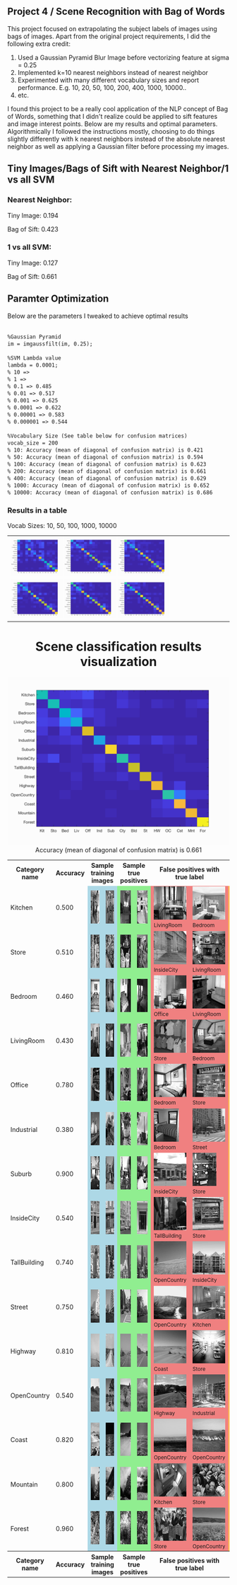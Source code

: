 
<html>

<body>
<div id="header" >
<div id="headersub">

</div>
<div class="container">

<h2>Project 4 / Scene Recognition with Bag of Words</h2>


<p> 	This project focused on extrapolating the subject labels of images using bags of images. Apart from the original project requirements, I did the following extra credit:</p>

<ol>
<li>Used a Gaussian Pyramid Blur Image before vectorizing feature at sigma = 0.25</li>
<li>Implemented k=10 nearest neighbors instead of nearest neighbor</li>
<li>Experimented with many different vocabulary sizes and report performance. E.g. 10, 20, 50, 100, 200, 400, 1000, 10000..</li>
<!-- 200 = 66.1, 10 = 41.5,  -->
<li>etc.</li>
</ol>

<p> I found this project to be a really cool application of the NLP concept of Bag of Words, something that I didn't realize could be applied to sift features and image interest points. Below are my results and optimal parameters.
Algorithmically I followed the instructions mostly, choosing to do things slightly differently with k nearest neighbors instead of the absolute nearest neighbor as well as applying a Gaussian filter before processing my images.
</p>
<div style="clear:both">

<h2>Tiny Images/Bags of Sift with Nearest Neighbor/1 vs all SVM</h2>

<h3>
Nearest Neighbor:
</h3>
<p>Tiny Image: 0.194</p>
<p>Bag of Sift: 0.423</p>

<h3>
1 vs all SVM:
</h3>
<p>Tiny Image: 0.127</p>
<p>Bag of Sift: 0.661</p>


<h2>Paramter Optimization</h2>
Below are the parameters I tweaked to achieve optimal results

<pre><code>
%Gaussian Pyramid
im = imgaussfilt(im, 0.25);

%SVM Lambda value
lambda = 0.0001;
% 10 =>
% 1 =>
% 0.1 => 0.485
% 0.01 => 0.517
% 0.001 => 0.625
% 0.0001 => 0.622
% 0.00001 => 0.583
% 0.000001 => 0.544

%Vocabulary Size (See table below for confusion matrices)
vocab_size = 200
% 10: Accuracy (mean of diagonal of confusion matrix) is 0.421
% 50: Accuracy (mean of diagonal of confusion matrix) is 0.594
% 100: Accuracy (mean of diagonal of confusion matrix) is 0.623
% 200: Accuracy (mean of diagonal of confusion matrix) is 0.661
% 400: Accuracy (mean of diagonal of confusion matrix) is 0.629
% 1000: Accuracy (mean of diagonal of confusion matrix) is 0.652
% 10000: Accuracy (mean of diagonal of confusion matrix) is 0.686
</code></pre>

<h3>Results in a table</h3>

<table border=0>
<tr>
Vocab Sizes: 10, 50, 100, 1000, 10000
<td>
<img src="html/10BOI/confusion_matrix.png" width="24%"/>
<img src="html/50BOI/confusion_matrix.png"  width="24%"/>
<img src="html/100BOI/confusion_matrix.png" width="24%"/>
</td>

</tr>
<tr>
<td>
<img src="html/100BOI/confusion_matrix.png" width="24%"/>
<img src="html/1000BOI/confusion_matrix.png" width="24%"/>
<img src="html/10000BOI/confusion_matrix.png" width="24%"/>

</td>
</tr>

</table>
<p>

<center>
<h1>Scene classification results visualization</h1>
<img src="html/confusion_matrix.png">

<br>
Accuracy (mean of diagonal of confusion matrix) is 0.661
<p>

<table border=0 cellpadding=4 cellspacing=1>
<tr>
<th>Category name</th>
<th>Accuracy</th>
<th colspan=2>Sample training images</th>
<th colspan=2>Sample true positives</th>
<th colspan=2>False positives with true label</th>
<th colspan=2>False negatives with wrong predicted label</th>
</tr>
<tr>
<td>Kitchen</td>
<td>0.500</td>
<td bgcolor=LightBlue><img src="html/thumbnails/Kitchen_image_0102.jpg" width=98 height=75></td>
<td bgcolor=LightBlue><img src="html/thumbnails/Kitchen_image_0063.jpg" width=113 height=75></td>
<td bgcolor=LightGreen><img src="html/thumbnails/Kitchen_image_0009.jpg" width=100 height=75></td>
<td bgcolor=LightGreen><img src="html/thumbnails/Kitchen_image_0044.jpg" width=90 height=75></td>
<td bgcolor=LightCoral><img src="html/thumbnails/LivingRoom_image_0055.jpg" width=100 height=75><br><small>LivingRoom</small></td>
<td bgcolor=LightCoral><img src="html/thumbnails/Bedroom_image_0052.jpg" width=103 height=75><br><small>Bedroom</small></td>
<td bgcolor=#FFBB55><img src="html/thumbnails/Kitchen_image_0184.jpg" width=100 height=75><br><small>TallBuilding</small></td>
<td bgcolor=#FFBB55><img src="html/thumbnails/Kitchen_image_0120.jpg" width=113 height=75><br><small>Bedroom</small></td>
</tr>
<tr>
<td>Store</td>
<td>0.510</td>
<td bgcolor=LightBlue><img src="html/thumbnails/Store_image_0277.jpg" width=105 height=75></td>
<td bgcolor=LightBlue><img src="html/thumbnails/Store_image_0062.jpg" width=100 height=75></td>
<td bgcolor=LightGreen><img src="html/thumbnails/Store_image_0047.jpg" width=111 height=75></td>
<td bgcolor=LightGreen><img src="html/thumbnails/Store_image_0010.jpg" width=104 height=75></td>
<td bgcolor=LightCoral><img src="html/thumbnails/InsideCity_image_0043.jpg" width=75 height=75><br><small>InsideCity</small></td>
<td bgcolor=LightCoral><img src="html/thumbnails/LivingRoom_image_0050.jpg" width=107 height=75><br><small>LivingRoom</small></td>
<td bgcolor=#FFBB55><img src="html/thumbnails/Store_image_0043.jpg" width=100 height=75><br><small>Office</small></td>
<td bgcolor=#FFBB55><img src="html/thumbnails/Store_image_0027.jpg" width=100 height=75><br><small>Office</small></td>
</tr>
<tr>
<td>Bedroom</td>
<td>0.460</td>
<td bgcolor=LightBlue><img src="html/thumbnails/Bedroom_image_0051.jpg" width=52 height=75></td>
<td bgcolor=LightBlue><img src="html/thumbnails/Bedroom_image_0100.jpg" width=112 height=75></td>
<td bgcolor=LightGreen><img src="html/thumbnails/Bedroom_image_0082.jpg" width=121 height=75></td>
<td bgcolor=LightGreen><img src="html/thumbnails/Bedroom_image_0168.jpg" width=113 height=75></td>
<td bgcolor=LightCoral><img src="html/thumbnails/Office_image_0144.jpg" width=115 height=75><br><small>Office</small></td>
<td bgcolor=LightCoral><img src="html/thumbnails/LivingRoom_image_0022.jpg" width=100 height=75><br><small>LivingRoom</small></td>
<td bgcolor=#FFBB55><img src="html/thumbnails/Bedroom_image_0053.jpg" width=110 height=75><br><small>Office</small></td>
<td bgcolor=#FFBB55><img src="html/thumbnails/Bedroom_image_0157.jpg" width=90 height=75><br><small>Mountain</small></td>
</tr>
<tr>
<td>LivingRoom</td>
<td>0.430</td>
<td bgcolor=LightBlue><img src="html/thumbnails/LivingRoom_image_0248.jpg" width=100 height=75></td>
<td bgcolor=LightBlue><img src="html/thumbnails/LivingRoom_image_0289.jpg" width=100 height=75></td>
<td bgcolor=LightGreen><img src="html/thumbnails/LivingRoom_image_0140.jpg" width=117 height=75></td>
<td bgcolor=LightGreen><img src="html/thumbnails/LivingRoom_image_0087.jpg" width=100 height=75></td>
<td bgcolor=LightCoral><img src="html/thumbnails/Store_image_0085.jpg" width=81 height=75><br><small>Store</small></td>
<td bgcolor=LightCoral><img src="html/thumbnails/Bedroom_image_0068.jpg" width=74 height=75><br><small>Bedroom</small></td>
<td bgcolor=#FFBB55><img src="html/thumbnails/LivingRoom_image_0058.jpg" width=101 height=75><br><small>Industrial</small></td>
<td bgcolor=#FFBB55><img src="html/thumbnails/LivingRoom_image_0083.jpg" width=53 height=75><br><small>Industrial</small></td>
</tr>
<tr>
<td>Office</td>
<td>0.780</td>
<td bgcolor=LightBlue><img src="html/thumbnails/Office_image_0002.jpg" width=110 height=75></td>
<td bgcolor=LightBlue><img src="html/thumbnails/Office_image_0195.jpg" width=110 height=75></td>
<td bgcolor=LightGreen><img src="html/thumbnails/Office_image_0071.jpg" width=104 height=75></td>
<td bgcolor=LightGreen><img src="html/thumbnails/Office_image_0106.jpg" width=121 height=75></td>
<td bgcolor=LightCoral><img src="html/thumbnails/Bedroom_image_0053.jpg" width=110 height=75><br><small>Bedroom</small></td>
<td bgcolor=LightCoral><img src="html/thumbnails/Store_image_0043.jpg" width=100 height=75><br><small>Store</small></td>
<td bgcolor=#FFBB55><img src="html/thumbnails/Office_image_0169.jpg" width=92 height=75><br><small>Bedroom</small></td>
<td bgcolor=#FFBB55><img src="html/thumbnails/Office_image_0108.jpg" width=133 height=75><br><small>Bedroom</small></td>
</tr>
<tr>
<td>Industrial</td>
<td>0.380</td>
<td bgcolor=LightBlue><img src="html/thumbnails/Industrial_image_0284.jpg" width=101 height=75></td>
<td bgcolor=LightBlue><img src="html/thumbnails/Industrial_image_0131.jpg" width=53 height=75></td>
<td bgcolor=LightGreen><img src="html/thumbnails/Industrial_image_0020.jpg" width=112 height=75></td>
<td bgcolor=LightGreen><img src="html/thumbnails/Industrial_image_0069.jpg" width=71 height=75></td>
<td bgcolor=LightCoral><img src="html/thumbnails/Bedroom_image_0176.jpg" width=57 height=75><br><small>Bedroom</small></td>
<td bgcolor=LightCoral><img src="html/thumbnails/Street_image_0064.jpg" width=75 height=75><br><small>Street</small></td>
<td bgcolor=#FFBB55><img src="html/thumbnails/Industrial_image_0084.jpg" width=112 height=75><br><small>Bedroom</small></td>
<td bgcolor=#FFBB55><img src="html/thumbnails/Industrial_image_0122.jpg" width=51 height=75><br><small>TallBuilding</small></td>
</tr>
<tr>
<td>Suburb</td>
<td>0.900</td>
<td bgcolor=LightBlue><img src="html/thumbnails/Suburb_image_0204.jpg" width=113 height=75></td>
<td bgcolor=LightBlue><img src="html/thumbnails/Suburb_image_0238.jpg" width=113 height=75></td>
<td bgcolor=LightGreen><img src="html/thumbnails/Suburb_image_0070.jpg" width=113 height=75></td>
<td bgcolor=LightGreen><img src="html/thumbnails/Suburb_image_0102.jpg" width=113 height=75></td>
<td bgcolor=LightCoral><img src="html/thumbnails/InsideCity_image_0139.jpg" width=75 height=75><br><small>InsideCity</small></td>
<td bgcolor=LightCoral><img src="html/thumbnails/Store_image_0076.jpg" width=54 height=75><br><small>Store</small></td>
<td bgcolor=#FFBB55><img src="html/thumbnails/Suburb_image_0003.jpg" width=113 height=75><br><small>LivingRoom</small></td>
<td bgcolor=#FFBB55><img src="html/thumbnails/Suburb_image_0074.jpg" width=113 height=75><br><small>OpenCountry</small></td>
</tr>
<tr>
<td>InsideCity</td>
<td>0.540</td>
<td bgcolor=LightBlue><img src="html/thumbnails/InsideCity_image_0101.jpg" width=75 height=75></td>
<td bgcolor=LightBlue><img src="html/thumbnails/InsideCity_image_0147.jpg" width=75 height=75></td>
<td bgcolor=LightGreen><img src="html/thumbnails/InsideCity_image_0053.jpg" width=75 height=75></td>
<td bgcolor=LightGreen><img src="html/thumbnails/InsideCity_image_0002.jpg" width=75 height=75></td>
<td bgcolor=LightCoral><img src="html/thumbnails/TallBuilding_image_0003.jpg" width=75 height=75><br><small>TallBuilding</small></td>
<td bgcolor=LightCoral><img src="html/thumbnails/Store_image_0136.jpg" width=70 height=75><br><small>Store</small></td>
<td bgcolor=#FFBB55><img src="html/thumbnails/InsideCity_image_0067.jpg" width=75 height=75><br><small>Office</small></td>
<td bgcolor=#FFBB55><img src="html/thumbnails/InsideCity_image_0052.jpg" width=75 height=75><br><small>Office</small></td>
</tr>
<tr>
<td>TallBuilding</td>
<td>0.740</td>
<td bgcolor=LightBlue><img src="html/thumbnails/TallBuilding_image_0251.jpg" width=75 height=75></td>
<td bgcolor=LightBlue><img src="html/thumbnails/TallBuilding_image_0315.jpg" width=75 height=75></td>
<td bgcolor=LightGreen><img src="html/thumbnails/TallBuilding_image_0026.jpg" width=75 height=75></td>
<td bgcolor=LightGreen><img src="html/thumbnails/TallBuilding_image_0067.jpg" width=75 height=75></td>
<td bgcolor=LightCoral><img src="html/thumbnails/OpenCountry_image_0060.jpg" width=75 height=75><br><small>OpenCountry</small></td>
<td bgcolor=LightCoral><img src="html/thumbnails/InsideCity_image_0126.jpg" width=75 height=75><br><small>InsideCity</small></td>
<td bgcolor=#FFBB55><img src="html/thumbnails/TallBuilding_image_0084.jpg" width=75 height=75><br><small>Coast</small></td>
<td bgcolor=#FFBB55><img src="html/thumbnails/TallBuilding_image_0088.jpg" width=75 height=75><br><small>Forest</small></td>
</tr>
<tr>
<td>Street</td>
<td>0.750</td>
<td bgcolor=LightBlue><img src="html/thumbnails/Street_image_0114.jpg" width=75 height=75></td>
<td bgcolor=LightBlue><img src="html/thumbnails/Street_image_0117.jpg" width=75 height=75></td>
<td bgcolor=LightGreen><img src="html/thumbnails/Street_image_0076.jpg" width=75 height=75></td>
<td bgcolor=LightGreen><img src="html/thumbnails/Street_image_0010.jpg" width=75 height=75></td>
<td bgcolor=LightCoral><img src="html/thumbnails/OpenCountry_image_0012.jpg" width=75 height=75><br><small>OpenCountry</small></td>
<td bgcolor=LightCoral><img src="html/thumbnails/Kitchen_image_0075.jpg" width=107 height=75><br><small>Kitchen</small></td>
<td bgcolor=#FFBB55><img src="html/thumbnails/Street_image_0145.jpg" width=75 height=75><br><small>TallBuilding</small></td>
<td bgcolor=#FFBB55><img src="html/thumbnails/Street_image_0146.jpg" width=75 height=75><br><small>TallBuilding</small></td>
</tr>
<tr>
<td>Highway</td>
<td>0.810</td>
<td bgcolor=LightBlue><img src="html/thumbnails/Highway_image_0227.jpg" width=75 height=75></td>
<td bgcolor=LightBlue><img src="html/thumbnails/Highway_image_0127.jpg" width=75 height=75></td>
<td bgcolor=LightGreen><img src="html/thumbnails/Highway_image_0156.jpg" width=75 height=75></td>
<td bgcolor=LightGreen><img src="html/thumbnails/Highway_image_0105.jpg" width=75 height=75></td>
<td bgcolor=LightCoral><img src="html/thumbnails/Coast_image_0054.jpg" width=75 height=75><br><small>Coast</small></td>
<td bgcolor=LightCoral><img src="html/thumbnails/Store_image_0078.jpg" width=107 height=75><br><small>Store</small></td>
<td bgcolor=#FFBB55><img src="html/thumbnails/Highway_image_0022.jpg" width=75 height=75><br><small>Coast</small></td>
<td bgcolor=#FFBB55><img src="html/thumbnails/Highway_image_0015.jpg" width=75 height=75><br><small>TallBuilding</small></td>
</tr>
<tr>
<td>OpenCountry</td>
<td>0.540</td>
<td bgcolor=LightBlue><img src="html/thumbnails/OpenCountry_image_0158.jpg" width=75 height=75></td>
<td bgcolor=LightBlue><img src="html/thumbnails/OpenCountry_image_0342.jpg" width=75 height=75></td>
<td bgcolor=LightGreen><img src="html/thumbnails/OpenCountry_image_0005.jpg" width=75 height=75></td>
<td bgcolor=LightGreen><img src="html/thumbnails/OpenCountry_image_0123.jpg" width=75 height=75></td>
<td bgcolor=LightCoral><img src="html/thumbnails/Highway_image_0034.jpg" width=75 height=75><br><small>Highway</small></td>
<td bgcolor=LightCoral><img src="html/thumbnails/Industrial_image_0135.jpg" width=77 height=75><br><small>Industrial</small></td>
<td bgcolor=#FFBB55><img src="html/thumbnails/OpenCountry_image_0008.jpg" width=75 height=75><br><small>Coast</small></td>
<td bgcolor=#FFBB55><img src="html/thumbnails/OpenCountry_image_0022.jpg" width=75 height=75><br><small>Coast</small></td>
</tr>
<tr>
<td>Coast</td>
<td>0.820</td>
<td bgcolor=LightBlue><img src="html/thumbnails/Coast_image_0224.jpg" width=75 height=75></td>
<td bgcolor=LightBlue><img src="html/thumbnails/Coast_image_0127.jpg" width=75 height=75></td>
<td bgcolor=LightGreen><img src="html/thumbnails/Coast_image_0115.jpg" width=75 height=75></td>
<td bgcolor=LightGreen><img src="html/thumbnails/Coast_image_0072.jpg" width=75 height=75></td>
<td bgcolor=LightCoral><img src="html/thumbnails/OpenCountry_image_0010.jpg" width=75 height=75><br><small>OpenCountry</small></td>
<td bgcolor=LightCoral><img src="html/thumbnails/OpenCountry_image_0022.jpg" width=75 height=75><br><small>OpenCountry</small></td>
<td bgcolor=#FFBB55><img src="html/thumbnails/Coast_image_0119.jpg" width=75 height=75><br><small>OpenCountry</small></td>
<td bgcolor=#FFBB55><img src="html/thumbnails/Coast_image_0024.jpg" width=75 height=75><br><small>OpenCountry</small></td>
</tr>
<tr>
<td>Mountain</td>
<td>0.800</td>
<td bgcolor=LightBlue><img src="html/thumbnails/Mountain_image_0276.jpg" width=75 height=75></td>
<td bgcolor=LightBlue><img src="html/thumbnails/Mountain_image_0151.jpg" width=75 height=75></td>
<td bgcolor=LightGreen><img src="html/thumbnails/Mountain_image_0006.jpg" width=75 height=75></td>
<td bgcolor=LightGreen><img src="html/thumbnails/Mountain_image_0085.jpg" width=75 height=75></td>
<td bgcolor=LightCoral><img src="html/thumbnails/Kitchen_image_0125.jpg" width=114 height=75><br><small>Kitchen</small></td>
<td bgcolor=LightCoral><img src="html/thumbnails/Store_image_0028.jpg" width=112 height=75><br><small>Store</small></td>
<td bgcolor=#FFBB55><img src="html/thumbnails/Mountain_image_0087.jpg" width=75 height=75><br><small>Suburb</small></td>
<td bgcolor=#FFBB55><img src="html/thumbnails/Mountain_image_0005.jpg" width=75 height=75><br><small>Coast</small></td>
</tr>
<tr>
<td>Forest</td>
<td>0.960</td>
<td bgcolor=LightBlue><img src="html/thumbnails/Forest_image_0283.jpg" width=75 height=75></td>
<td bgcolor=LightBlue><img src="html/thumbnails/Forest_image_0174.jpg" width=75 height=75></td>
<td bgcolor=LightGreen><img src="html/thumbnails/Forest_image_0107.jpg" width=75 height=75></td>
<td bgcolor=LightGreen><img src="html/thumbnails/Forest_image_0021.jpg" width=75 height=75></td>
<td bgcolor=LightCoral><img src="html/thumbnails/Store_image_0106.jpg" width=85 height=75><br><small>Store</small></td>
<td bgcolor=LightCoral><img src="html/thumbnails/OpenCountry_image_0054.jpg" width=75 height=75><br><small>OpenCountry</small></td>
<td bgcolor=#FFBB55><img src="html/thumbnails/Forest_image_0109.jpg" width=75 height=75><br><small>Mountain</small></td>
<td bgcolor=#FFBB55><img src="html/thumbnails/Forest_image_0117.jpg" width=75 height=75><br><small>Mountain</small></td>
</tr>
<tr>
<th>Category name</th>
<th>Accuracy</th>
<th colspan=2>Sample training images</th>
<th colspan=2>Sample true positives</th>
<th colspan=2>False positives with true label</th>
<th colspan=2>False negatives with wrong predicted label</th>
</tr>
</table>
</center>

<div style="clear:both" >
</div>
</body>
</html>
